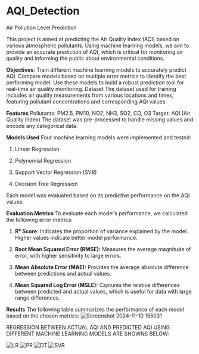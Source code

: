 # AQI_Detection
Air Pollution Level Prediction

This project is aimed at predicting the Air Quality Index (AQI) based on various atmospheric pollutants. Using machine learning models, we aim to provide an accurate prediction of AQI, which is critical for monitoring air quality and informing the public about environmental conditions.

**Objectives**:
Train different machine learning models to accurately predict AQI.
Compare models based on multiple error metrics to identify the best performing model.
Use these models to build a robust prediction tool for real-time air quality monitoring.
Dataset
The dataset used for training includes air quality measurements from various locations and times, featuring pollutant concentrations and corresponding AQI values.

**Features**
Pollutants: PM2.5, PM10, NO2, NH3, SO2, CO, O3
Target: AQI (Air Quality Index)
The dataset was pre-processed to handle missing values and encode any categorical data.

**Models Used**
Four machine learning models were implemented and tested:

1. Linear Regression

2. Polynomial Regression

3. Support Vector Regression (SVR)

4. Decision Tree Regression

Each model was evaluated based on its predictive performance on the AQI values.

**Evaluation Metrics**
To evaluate each model’s performance, we calculated the following error metrics:

1. **R² Score**: Indicates the proportion of variance explained by the model. Higher values indicate better model performance.

2. **Root Mean Squared Error (RMSE):** Measures the average magnitude of error, with higher sensitivity to large errors.

3. **Mean Absolute Error (MAE):** Provides the average absolute difference between predictions and actual values.

4. **Mean Squared Log Error (MSLE):** Captures the relative differences between predicted and actual values, which is useful for data with large range differences.

**Results**
The following table summarizes the performance of each model based on the chosen metrics:
![Screenshot 2024-11-10 155031](https://github.com/user-attachments/assets/d516ed9c-1343-44cd-ba65-a9f15966e400)

REGRESSION BETWEEN ACTUAL AQI AND PREDICTED AQI USING DIFFERENT MACHINE LEARNING MODELS ARE SHOWNS BELOW:


![LR](https://github.com/user-attachments/assets/23fd15be-00b0-460f-a898-fb35b3d7c045)
![PR](https://github.com/user-attachments/assets/a021d438-50d9-459e-b98d-9ba753d95871)
![DT](https://github.com/user-attachments/assets/5cf8b9ca-c9d0-4e57-bb1f-36ce156aa1da)
![SVR](https://github.com/user-attachments/assets/921b9d79-e554-4f97-94ae-aee1063ab677)






